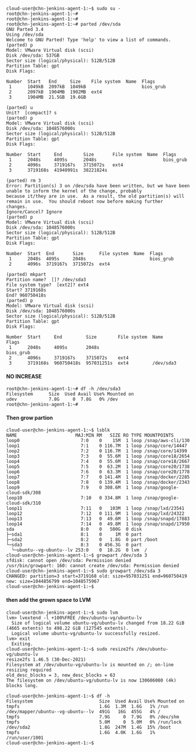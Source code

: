 
    cloud-user@chn-jenkins-agent-1:~$ sudo su -
    root@chn-jenkins-agent-1:~#
    root@chn-jenkins-agent-1:~#
    root@chn-jenkins-agent-1:~# parted /dev/sda
    GNU Parted 3.4
    Using /dev/sda
    Welcome to GNU Parted! Type 'help' to view a list of commands.
    (parted) p
    Model: VMware Virtual disk (scsi)
    Disk /dev/sda: 537GB
    Sector size (logical/physical): 512B/512B
    Partition Table: gpt
    Disk Flags:

    Number  Start   End     Size    File system  Name  Flags
     1      1049kB  2097kB  1049kB                     bios_grub
     2      2097kB  1904MB  1902MB  ext4
     3      1904MB  21.5GB  19.6GB

    (parted) u
    Unit?  [compact]? s
    (parted) p
    Model: VMware Virtual disk (scsi)
    Disk /dev/sda: 1048576000s
    Sector size (logical/physical): 512B/512B
    Partition Table: gpt
    Disk Flags:

    Number  Start     End        Size       File system  Name  Flags
     1      2048s     4095s      2048s                         bios_grub
     2      4096s     3719167s   3715072s   ext4
     3      3719168s  41940991s  38221824s

    (parted) rm 3
    Error: Partition(s) 3 on /dev/sda have been written, but we have been unable to inform the kernel of the change, probably
    because it/they are in use.  As a result, the old partition(s) will remain in use.  You should reboot now before making further
    changes.
    Ignore/Cancel? Ignore
    (parted) p
    Model: VMware Virtual disk (scsi)
    Disk /dev/sda: 1048576000s
    Sector size (logical/physical): 512B/512B
    Partition Table: gpt
    Disk Flags:

    Number  Start  End       Size      File system  Name  Flags
     1      2048s  4095s     2048s                        bios_grub
     2      4096s  3719167s  3715072s  ext4

    (parted) mkpart
    Partition name?  []? /dev/sda3
    File system type?  [ext2]? ext4
    Start? 3719168s
    End? 960750418s
    (parted) p
    Model: VMware Virtual disk (scsi)
    Disk /dev/sda: 1048576000s
    Sector size (logical/physical): 512B/512B
    Partition Table: gpt
    Disk Flags:

    Number  Start     End         Size        File system  Name       Flags
     1      2048s     4095s       2048s                               bios_grub
     2      4096s     3719167s    3715072s    ext4
     3      3719168s  960750418s  957031251s  ext4         /dev/sda3



#### NO INCREASE

    root@chn-jenkins-agent-1:~# df -h /dev/sda3
    Filesystem      Size  Used Avail Use% Mounted on
    udev            7.8G     0  7.8G   0% /dev
    root@chn-jenkins-agent-1:~#




#### Then grow partion


    cloud-user@chn-jenkins-agent-1:~$ lsblk
    NAME                      MAJ:MIN RM   SIZE RO TYPE MOUNTPOINTS
    loop0                       7:0    0    15M  1 loop /snap/aws-cli/130
    loop1                       7:1    0 116.7M  1 loop /snap/core/14447
    loop2                       7:2    0 116.7M  1 loop /snap/core/14399
    loop3                       7:3    0  55.6M  1 loop /snap/core18/2654
    loop4                       7:4    0  55.6M  1 loop /snap/core18/2667
    loop5                       7:5    0  63.2M  1 loop /snap/core20/1738
    loop6                       7:6    0  63.3M  1 loop /snap/core20/1778
    loop7                       7:7    0 141.4M  1 loop /snap/docker/2285
    loop8                       7:8    0 139.4M  1 loop /snap/docker/2343
    loop9                       7:9    0 308.6M  1 loop /snap/google-cloud-sdk/308
    loop10                      7:10   0 334.8M  1 loop /snap/google-cloud-sdk/310
    loop11                      7:11   0   103M  1 loop /snap/lxd/23541
    loop12                      7:12   0 111.9M  1 loop /snap/lxd/24322
    loop13                      7:13   0  49.6M  1 loop /snap/snapd/17883
    loop14                      7:14   0  49.8M  1 loop /snap/snapd/17950
    sda                         8:0    0   500G  0 disk
    ├─sda1                      8:1    0     1M  0 part
    ├─sda2                      8:2    0   1.8G  0 part /boot
    └─sda3                      8:3    0 456.3G  0 part
      └─ubuntu--vg-ubuntu--lv 253:0    0  18.2G  0 lvm  /
    cloud-user@chn-jenkins-agent-1:~$ growpart /dev/sda 3
    sfdisk: cannot open /dev/sda: Permission denied
    /usr/bin/growpart: 160: cannot create /dev/sda: Permission denied
    cloud-user@chn-jenkins-agent-1:~$ sudo growpart /dev/sda 3
    CHANGED: partition=3 start=3719168 old: size=957031251 end=960750419 new: size=1044856799 end=1048575967
    cloud-user@chn-jenkins-agent-1:~$
    
    
#### then add the grown space to LVM 

    cloud-user@chn-jenkins-agent-1:~$ sudo lvm
    lvm> lvextend -l +100%FREE /dev/ubuntu-vg/ubuntu-lv
      Size of logical volume ubuntu-vg/ubuntu-lv changed from 18.22 GiB (4665 extents) to 498.22 GiB (127545 extents).
      Logical volume ubuntu-vg/ubuntu-lv successfully resized.
    lvm> exit
      Exiting.
    cloud-user@chn-jenkins-agent-1:~$ sudo resize2fs /dev/ubuntu-vg/ubuntu-lv
    resize2fs 1.46.5 (30-Dec-2021)
    Filesystem at /dev/ubuntu-vg/ubuntu-lv is mounted on /; on-line resizing required
    old_desc_blocks = 3, new_desc_blocks = 63
    The filesystem on /dev/ubuntu-vg/ubuntu-lv is now 130606080 (4k) blocks long.

    cloud-user@chn-jenkins-agent-1:~$ df -h
    Filesystem                         Size  Used Avail Use% Mounted on
    tmpfs                              1.6G  1.3M  1.6G   1% /run
    /dev/mapper/ubuntu--vg-ubuntu--lv  491G   16G  455G   4% /
    tmpfs                              7.9G     0  7.9G   0% /dev/shm
    tmpfs                              5.0M     0  5.0M   0% /run/lock
    /dev/sda2                          1.8G  247M  1.4G  15% /boot
    tmpfs                              1.6G  4.0K  1.6G   1% /run/user/1001
    cloud-user@chn-jenkins-agent-1:~$
